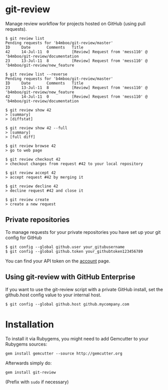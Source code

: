 git-review
==============

Manage review workflow for projects hosted on GitHub (using pull requests).

    $ git review list
    Pending requests for 'b4mboo/git-review/master'
    ID     Date       Comments   Title
    42     14-Jul-11  0          [Review] Request from 'mess110' @ 'b4mboo/git-review/documentation
    23     13-Jul-11  8          [Review] Request from 'mess110' @ 'b4mboo/git-review/new_feature

    $ git review list --reverse
    Pending requests for 'b4mboo/git-review/master'
    ID     Date       Comments   Title
    23     13-Jul-11  8          [Review] Request from 'mess110' @ 'b4mboo/git-review/new_feature
    42     14-Jul-11  0          [Review] Request from 'mess110' @ 'b4mboo/git-review/documentation

    $ git review show 42
    > [summary]
    > [diffstat]

    $ git review show 42 --full
    > [summary]
    > [full diff]

    $ git review browse 42
    > go to web page

    $ git review checkout 42
    > checkout changes from request #42 to your local repository

    $ git review accept 42
    > accept request #42 by merging it

    $ git review decline 42
    > decline request #42 and close it

    $ git review create
    > create a new request

Private repositories
----------------

To manage requests for your private repositories you have set up your git config for GitHub

    $ git config --global github.user your_gitubusername
    $ git config --global github.token your_githubtoken123456789

You can find your API token on the [account](https://github.com/account) page.

Using git-review with GitHub Enterprise
--------------------------------------

If you want to use the git-review script with a private GitHub install, set the github.host config value to your internal host.

    $ git config --global github.host github.mycompany.com

Installation
===============

To install it via Rubygems, you might need to add Gemcutter to your Rubygems sources:

    gem install gemcutter --source http://gemcutter.org

Afterwards simply do:

    gem install git-review

(Prefix with `sudo` if necessary)
